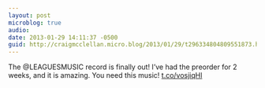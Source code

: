 ```yaml
---
layout: post
microblog: true
audio: 
date: 2013-01-29 14:11:37 -0500
guid: http://craigmcclellan.micro.blog/2013/01/29/t296334804809551873.html
---
```

The @LEAGUESMUSIC record is finally out! I’ve had the preorder for 2 weeks, and it is amazing. You need this music!
[t.co/vosjiqHl](http://t.co/vosjiqHl)
